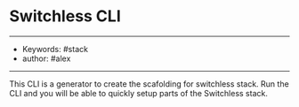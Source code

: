 # Switchless CLI
---
- Keywords: #stack
- author: #alex
---
This CLI is a generator to create the scafolding for switchless stack. Run the CLI and you will be able to quickly setup parts of the Switchless stack. 


